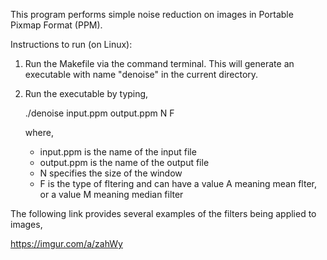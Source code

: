 This program performs simple noise reduction on images in Portable Pixmap Format (PPM). 

Instructions to run (on Linux):
  1) Run the Makefile via the command terminal. This will generate an executable with name "denoise" in the current directory.
  2) Run the executable by typing,
  
        ./denoise input.ppm output.ppm N F
            
      where,
      - input.ppm is the name of the input file
      - output.ppm is the name of the output file
      - N specifies the size of the window
      - F is the type of fltering and can have a value A meaning mean flter, or a value M meaning median filter
              
The following link provides several examples of the filters being applied to images,

https://imgur.com/a/zahWy
